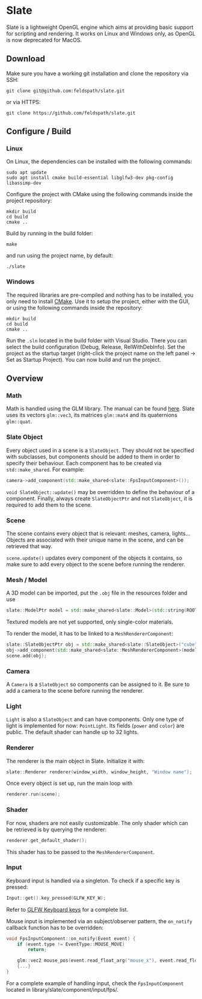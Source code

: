 # Slate

Slate is a lightweight OpenGL engine which aims at providing basic support for scripting and rendering. It works on Linux and Windows only, as OpenGL is now deprecated for MacOS.

## Download

Make sure you have a working git installation and clone the repository via SSH:

```
git clone git@github.com:feldspath/slate.git
```

or via HTTPS:

```
git clone https://github.com/feldspath/slate.git
```

## Configure / Build

### Linux

On Linux, the dependencies can be installed with the following commands:

```
sudo apt update
sudo apt install cmake build-essential libglfw3-dev pkg-config libassimp-dev
```

Configure the project with CMake using the following commands inside the project repository:

```
mkdir build
cd build
cmake ..
```

Build by running in the build folder:

```
make
```

and run using the project name, by default:

```
./slate
```

### Windows

The required libraries are pre-compiled and nothing has to be installed, you only need to install [CMake](https://cmake.org/download/). Use it to setup the project, either with the GUI, or using the following commands inside the repository:

```
mkdir build
cd build
cmake ..
```

Run the `.sln` located in the build folder with Visual Studio. There you can select the build configuration (Debug, Release, RelWithDebInfo). Set the project as the startup target (right-click the project name on the left panel -> Set as Startup Project). You can now build and run the project.

## Overview

### Math

Math is handled using the GLM library. The manual can be found [here](https://github.com/g-truc/glm/blob/0.9.9.2/doc/manual.pdf). Slate uses its vectors `glm::vec3`, its matrices `glm::mat4` and its quaternions `glm::quat`.

### Slate Object

Every object used in a scene is a `SlateObject`. They should not be specified with subclasses, but components should be added to them in order to specify their behaviour. Each component has to be created via `std::make_shared`. For example:

```cpp
camera->add_component(std::make_shared<slate::FpsInputComponent>());
```

`void SlateObject::update()` may be overridden to define the behaviour of a component. Finally, always create `SlateObjectPtr` and not `SlateObject`, it is required to add them to the scene.


### Scene

The scene contains every object that is relevant: meshes, camera, lights... Objects are associated with their unique name in the scene, and can be retrieved that way.

`scene.update()` updates every component of the objects it contains, so make sure to add every object to the scene before running the renderer.

### Mesh / Model

A 3D model can be imported, put the `.obj` file in the resources folder and use

```cpp
slate::ModelPtr model = std::make_shared<slate::Model>(std::string(ROOT_DIR) + "resources/my_obj.obj");
```

Textured models are not yet supported, only single-color materials.

To render the model, it has to be linked to a `MeshRendererComponent`:

```cpp
slate::SlateObjectPtr obj = std::make_shared<slate::SlateObject>("cube");
obj->add_component(std::make_shared<slate::MeshRendererComponent>(model, renderer.get_default_shader()));
scene.add(obj);
```

### Camera

A `Camera` is a `SlateObject` so components can be assigned to it. Be sure to add a camera to the scene before running the renderer.

### Light

`Light` is also a `SlateObject` and can have components. Only one type of light is implemented for now: `PointLight`. Its fields (`power` and `color`) are public. The default shader can handle up to 32 lights. 

### Renderer

The renderer is the main object in Slate. Initialize it with:

```cpp
slate::Renderer renderer(window_width, window_height, "Window name");
```

Once every object is set up, run the main loop with

```cpp
renderer.run(scene);
```

### Shader

For now, shaders are not easily customizable. The only shader which can be retrieved is by querying the renderer:

```cpp
renderer.get_default_shader();
```

This shader has to be passed to the `MeshRendererComponent`.

### Input

Keyboard input is handled via a singleton. To check if a specific key is pressed:

```cpp
Input::get().key_pressed(GLFW_KEY_W);
```

Refer to [GLFW Keyboard keys](https://www.glfw.org/docs/3.3/group__keys.html) for a complete list.  

Mouse input is implemented via an subject/observer pattern, the `on_notify` callback function has to be overridden:

```cpp
void FpsInputComponent::on_notify(Event event) {
    if (event.type != EventType::MOUSE_MOVE)
        return;

    glm::vec2 mouse_pos(event.read_float_arg("mouse_x"), event.read_float_arg("mouse_y"));
    {...}
}
```

For a complete example of handling input, check the `FpsInputComponent` located in library/slate/component/input/fps/.